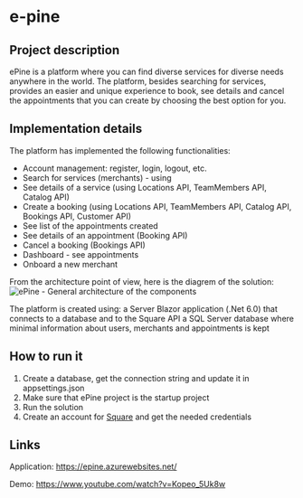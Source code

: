 # e-pine

## Project description
ePine is a platform where you can find diverse services for diverse needs anywhere in the world. The platform, besides searching for services, provides an easier and unique experience to book, see details and cancel the appointments that you can create by choosing the best option for you.

## Implementation details

The platform has implemented the following functionalities:

* Account management: register, login, logout, etc.
* Search for services (merchants) - using
* See details of a service (using Locations API, TeamMembers API, Catalog API)
* Create a booking (using Locations API, TeamMembers API, Catalog API, Bookings API, Customer API)
* See list of the appointments created
* See details of an appointment (Booking API)
* Cancel a booking (Bookings API)
* Dashboard - see appointments
* Onboard a new merchant

From the architecture point of view, here is the diagrem of the solution:
![ePine - General architecture of the components](https://user-images.githubusercontent.com/17809789/185145097-dbfd5824-bd07-4710-ab1f-40a831436735.png)

The platform is created using:
a Server Blazor application (.Net 6.0) that connects to a database and to the Square API
a SQL Server database where minimal information about users, merchants and appointments is kept

## How to run it

1. Create a database, get the connection string and update it in appsettings.json
2. Make sure that ePine project is the startup project
3. Run the solution
4. Create an account for [Square](https://developer.squareup.com/us/en) and get the needed credentials

## Links
Application: https://epine.azurewebsites.net/

Demo: https://www.youtube.com/watch?v=Kopeo_5Uk8w
